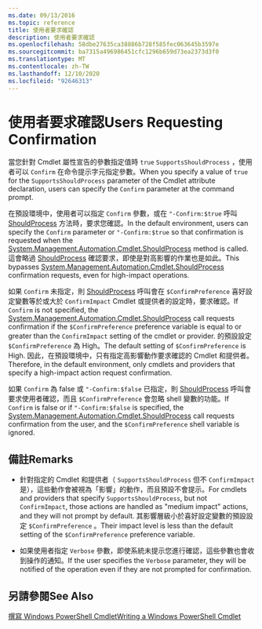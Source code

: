 ```yaml
---
ms.date: 09/13/2016
ms.topic: reference
title: 使用者要求確認
description: 使用者要求確認
ms.openlocfilehash: 58dbe27635ca38886b728f585fec063645b3597e
ms.sourcegitcommit: ba7315a496986451cfc1296b659d73ea2373d3f0
ms.translationtype: MT
ms.contentlocale: zh-TW
ms.lasthandoff: 12/10/2020
ms.locfileid: "92646313"
---
```

# <a name="users-requesting-confirmation"></a><span data-ttu-id="00c4a-103">使用者要求確認</span><span class="sxs-lookup"><span data-stu-id="00c4a-103">Users Requesting Confirmation</span></span>

<span data-ttu-id="00c4a-104">當您針對 Cmdlet 屬性宣告的參數指定值時 `true` `SupportsShouldProcess` ，使用者可以 `Confirm` 在命令提示字元指定參數。</span><span class="sxs-lookup"><span data-stu-id="00c4a-104">When you specify a value of `true` for the `SupportsShouldProcess` parameter of the Cmdlet attribute declaration, users can specify the `Confirm` parameter at the command prompt.</span></span>

<span data-ttu-id="00c4a-105">在預設環境中，使用者可以指定 `Confirm` 參數，或在 `"-Confirm:$true` 呼叫 [ShouldProcess](/dotnet/api/System.Management.Automation.Cmdlet.ShouldProcess) 方法時，要求您確認。</span><span class="sxs-lookup"><span data-stu-id="00c4a-105">In the default environment, users can specify the `Confirm` parameter or `"-Confirm:$true` so that confirmation is requested when the [System.Management.Automation.Cmdlet.ShouldProcess](/dotnet/api/System.Management.Automation.Cmdlet.ShouldProcess) method is called.</span></span> <span data-ttu-id="00c4a-106">這會略過 [ShouldProcess](/dotnet/api/System.Management.Automation.Cmdlet.ShouldProcess) 確認要求，即使是對高影響的作業也是如此。</span><span class="sxs-lookup"><span data-stu-id="00c4a-106">This bypasses [System.Management.Automation.Cmdlet.ShouldProcess](/dotnet/api/System.Management.Automation.Cmdlet.ShouldProcess) confirmation requests, even for high-impact operations.</span></span>

<span data-ttu-id="00c4a-107">如果 `Confirm` 未指定，則 [ShouldProcess](/dotnet/api/System.Management.Automation.Cmdlet.ShouldProcess) 呼叫會在 `$ConfirmPreference` 喜好設定變數等於或大於 `ConfirmImpact` Cmdlet 或提供者的設定時，要求確認。</span><span class="sxs-lookup"><span data-stu-id="00c4a-107">If `Confirm` is not specified, the [System.Management.Automation.Cmdlet.ShouldProcess](/dotnet/api/System.Management.Automation.Cmdlet.ShouldProcess) call requests confirmation if the `$ConfirmPreference` preference variable is equal to or greater than the `ConfirmImpact` setting of the cmdlet or provider.</span></span> <span data-ttu-id="00c4a-108">的預設設定 `$ConfirmPreference` 為 High。</span><span class="sxs-lookup"><span data-stu-id="00c4a-108">The default setting of `$ConfirmPreference` is High.</span></span> <span data-ttu-id="00c4a-109">因此，在預設環境中，只有指定高影響動作要求確認的 Cmdlet 和提供者。</span><span class="sxs-lookup"><span data-stu-id="00c4a-109">Therefore, in the default environment, only cmdlets and providers that specify a high-impact action request confirmation.</span></span>

<span data-ttu-id="00c4a-110">如果 `Confirm` 為 false 或 `"-Confirm:$false` 已指定，則 [ShouldProcess](/dotnet/api/System.Management.Automation.Cmdlet.ShouldProcess) 呼叫會要求使用者確認，而且 `$ConfirmPreference` 會忽略 shell 變數的功能。</span><span class="sxs-lookup"><span data-stu-id="00c4a-110">If `Confirm` is false or if `"-Confirm:$false` is specified, the [System.Management.Automation.Cmdlet.ShouldProcess](/dotnet/api/System.Management.Automation.Cmdlet.ShouldProcess) call requests confirmation from the user, and the `$ConfirmPreference` shell variable is ignored.</span></span>

## <a name="remarks"></a><span data-ttu-id="00c4a-111">備註</span><span class="sxs-lookup"><span data-stu-id="00c4a-111">Remarks</span></span>

- <span data-ttu-id="00c4a-112">針對指定的 Cmdlet 和提供者（ `SupportsShouldProcess` 但不 `ConfirmImpact` 是），這些動作會被視為「影響」的動作，而且預設不會提示。</span><span class="sxs-lookup"><span data-stu-id="00c4a-112">For cmdlets and providers that specify `SupportsShouldProcess`, but not `ConfirmImpact`, those actions are handled as "medium impact" actions, and they will not prompt by default.</span></span> <span data-ttu-id="00c4a-113">其影響層級小於喜好設定變數的預設設定 `$ConfirmPreference` 。</span><span class="sxs-lookup"><span data-stu-id="00c4a-113">Their impact level is less than the default setting of the `$ConfirmPreference` preference variable.</span></span>

- <span data-ttu-id="00c4a-114">如果使用者指定 `Verbose` 參數，即使系統未提示您進行確認，這些參數也會收到操作的通知。</span><span class="sxs-lookup"><span data-stu-id="00c4a-114">If the user specifies the `Verbose` parameter, they will be notified of the operation even if they are not prompted for confirmation.</span></span>

## <a name="see-also"></a><span data-ttu-id="00c4a-115">另請參閱</span><span class="sxs-lookup"><span data-stu-id="00c4a-115">See Also</span></span>

[<span data-ttu-id="00c4a-116">撰寫 Windows PowerShell Cmdlet</span><span class="sxs-lookup"><span data-stu-id="00c4a-116">Writing a Windows PowerShell Cmdlet</span></span>](./writing-a-windows-powershell-cmdlet.md)
